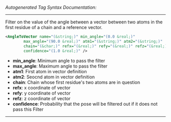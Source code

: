 _Autogenerated Tag Syntax Documentation:_

---
Filter on the value of the angle between a vector between two atoms in the first residue of a chain and a reference vector.

```xml
<AngleToVector name="(&string;)" min_angle="(0.0 &real;)"
        max_angle="(90.0 &real;)" atm1="(&string;)" atm2="(&string;)"
        chain="(&char;)" refx="(&real;)" refy="(&real;)" refz="(&real;)"
        confidence="(1.0 &real;)" />
```

-   **min_angle**: Minimum angle to pass the filter
-   **max_angle**: Maximum angle to pass the filter
-   **atm1**: First atom in vector definition
-   **atm2**: Seocnd atom in vector definition
-   **chain**: Chain whose first residue's two atoms are in question
-   **refx**: x coordinate of vector
-   **refy**: y coordinate of vector
-   **refz**: z coordinate of vector
-   **confidence**: Probability that the pose will be filtered out if it does not pass this Filter

---
